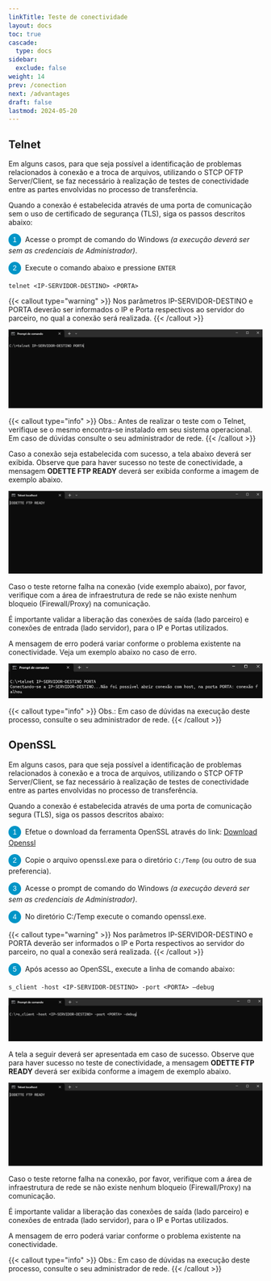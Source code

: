 ```yaml
---
linkTitle: Teste de conectividade
layout: docs
toc: true
cascade:
  type: docs
sidebar:
  exclude: false
weight: 14
prev: /conection
next: /advantages
draft: false
lastmod: 2024-05-20
---
```

## Telnet

Em alguns casos, para que seja possível a identificação de problemas relacionados à conexão e a troca de arquivos, utilizando o STCP OFTP Server/Client, se faz necessário à realização de testes de conectividade entre as partes envolvidas no processo de transferência.

Quando a conexão é estabelecida através de uma porta de comunicação sem o uso de certificado de segurança (TLS), siga os passos descritos abaixo:

<span style="display:inline-block; width: 25px; height: 25px; border-radius: 50%; background-color: #0095C7; color: white; text-align: center; line-height: 25px; font-size: 14px; font-family: Arial;">1</span> &nbsp;Acesse o prompt de comando do Windows *(a execução deverá ser sem as credenciais de Administrador)*.

<span style="display:inline-block; width: 25px; height: 25px; border-radius: 50%; background-color: #0095C7; color: white; text-align: center; line-height: 25px; font-size: 14px; font-family: Arial;">2</span> &nbsp;Execute o comando abaixo e pressione `ENTER`

```
telnet <IP-SERVIDOR-DESTINO> <PORTA>
```

{{< callout type="warning" >}}
Nos parâmetros IP-SERVIDOR-DESTINO e PORTA deverão ser informados o IP e Porta respectivos ao servidor do parceiro, no qual a conexão será realizada.
{{< /callout >}}

![](telnet-01.png)

{{< callout type="info" >}}
Obs.: Antes de realizar o teste com o Telnet, verifique se o mesmo encontra-se instalado em seu sistema operacional. Em caso de dúvidas consulte o seu administrador de rede.
{{< /callout >}}

Caso a conexão seja estabelecida com sucesso, a tela abaixo deverá ser exibida. Observe que para haver sucesso no teste de conectividade, a mensagem **ODETTE FTP READY** deverá ser exibida conforme a imagem de exemplo abaixo.

![](telnet-02.png)

Caso o teste retorne falha na conexão (vide exemplo abaixo), por favor, verifique com a área de infraestrutura de rede se não existe nenhum bloqueio (Firewall/Proxy) na comunicação.

É importante validar a liberação das conexões de saída (lado parceiro) e conexões de entrada (lado servidor), para o IP e Portas utilizados.

A mensagem de erro poderá variar conforme o problema existente na conectividade. Veja um exemplo abaixo no caso de erro.

![](telnet-03.png)

{{< callout type="info" >}}
Obs.: Em caso de dúvidas na execução deste processo, consulte o seu administrador de rede.
{{< /callout >}}


## OpenSSL

Em alguns casos, para que seja possível a identificação de problemas relacionados à conexão e a troca de arquivos, utilizando o STCP OFTP Server/Client, se faz necessário à realização de testes de conectividade entre as partes envolvidas no processo de transferência.

Quando a conexão é estabelecida através de uma porta de comunicação segura (TLS), siga os passos descritos abaixo:

<span style="display:inline-block; width: 25px; height: 25px; border-radius: 50%; background-color: #0095C7; color: white; text-align: center; line-height: 25px; font-size: 14px; font-family: Arial;">1</span> &nbsp;Efetue o download da ferramenta OpenSSL através do link: [Download Openssl](http://www.riversoft.com.br/produtos/pub/stcp-openssl.zip)

<span style="display:inline-block; width: 25px; height: 25px; border-radius: 50%; background-color: #0095C7; color: white; text-align: center; line-height: 25px; font-size: 14px; font-family: Arial;">2</span> &nbsp;Copie o arquivo openssl.exe para o diretório `C:/Temp` (ou outro de sua preferencia).

<span style="display:inline-block; width: 25px; height: 25px; border-radius: 50%; background-color: #0095C7; color: white; text-align: center; line-height: 25px; font-size: 14px; font-family: Arial;">3</span> &nbsp;Acesse o prompt de comando do Windows *(a execução deverá ser sem as credenciais de Administrador)*.

<span style="display:inline-block; width: 25px; height: 25px; border-radius: 50%; background-color: #0095C7; color: white; text-align: center; line-height: 25px; font-size: 14px; font-family: Arial;">4</span> &nbsp;No diretório C:/Temp execute o comando openssl.exe.

{{< callout type="warning" >}}
Nos parâmetros IP-SERVIDOR-DESTINO e PORTA deverão ser informados o IP e Porta respectivos ao servidor do parceiro, no qual a conexão será realizada.
{{< /callout >}}

<span style="display:inline-block; width: 25px; height: 25px; border-radius: 50%; background-color: #0095C7; color: white; text-align: center; line-height: 25px; font-size: 14px; font-family: Arial;">5</span> &nbsp;Após acesso ao OpenSSL, execute a linha de comando abaixo:

```
s_client -host <IP-SERVIDOR-DESTINO> -port <PORTA> –debug
```
![](openssl-01.png)

<!-- ![](telnet-02.png) -->

A tela a seguir deverá ser apresentada em caso de sucesso. Observe que para haver sucesso no teste de conectividade, a mensagem **ODETTE FTP READY** deverá ser exibida conforme a imagem de exemplo abaixo.

![](telnet-02.png)

Caso o teste retorne falha na conexão, por favor, verifique com a área de infraestrutura de rede se não existe nenhum bloqueio (Firewall/Proxy) na comunicação.

É importante validar a liberação das conexões de saída (lado parceiro) e conexões de entrada (lado servidor), para o IP e Portas utilizados.

A mensagem de erro poderá variar conforme o problema existente na conectividade.

{{< callout type="info" >}}
Obs.: Em caso de dúvidas na execução deste processo, consulte o seu administrador de rede.
{{< /callout >}}
